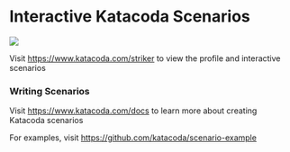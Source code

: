 # Interactive Katacoda Scenarios

[![](http://shields.katacoda.com/katacoda/striker/count.svg)](https://www.katacoda.com/striker "Get your profile on Katacoda.com")

Visit https://www.katacoda.com/striker to view the profile and interactive scenarios

### Writing Scenarios
Visit https://www.katacoda.com/docs to learn more about creating Katacoda scenarios

For examples, visit https://github.com/katacoda/scenario-example
